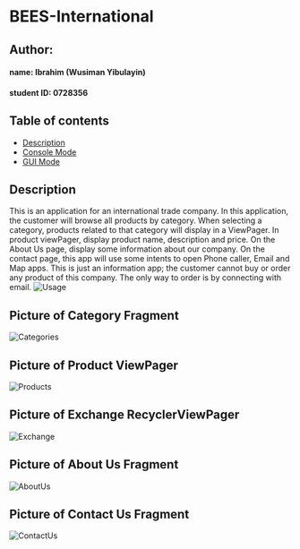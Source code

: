 # BEES-International

## Author:
#### name: Ibrahim (Wusiman Yibulayin)
#### student ID: 0728356

## Table of contents
* [Description](#description)
* [Console Mode](#console-mode)
* [GUI Mode](#gui-mode)

## Description
This is an application for an international trade company. 
In this application, the customer will browse all products 
by category. When selecting a category, products related to that 
category will display in a ViewPager. In product viewPager, 
display product name, description and price. On the About Us page, 
display some information about our company. On the contact page, 
this app will use some intents to open Phone caller, Email and 
Map apps. This is just an information app; the customer cannot 
buy or order any product of this company. The only way to order is by 
connecting with email.
![Usage](screenshots/category.gif)


## Picture of Category Fragment
![Categories](Categories.jpg)


## Picture of Product ViewPager
![Products](products.jpg)

## Picture of Exchange RecyclerViewPager
![Exchange](exchange.jpg)

## Picture of About Us Fragment
![AboutUs](aboutus.jpg)

## Picture of Contact Us Fragment
![ContactUs](contactus.jpg)
